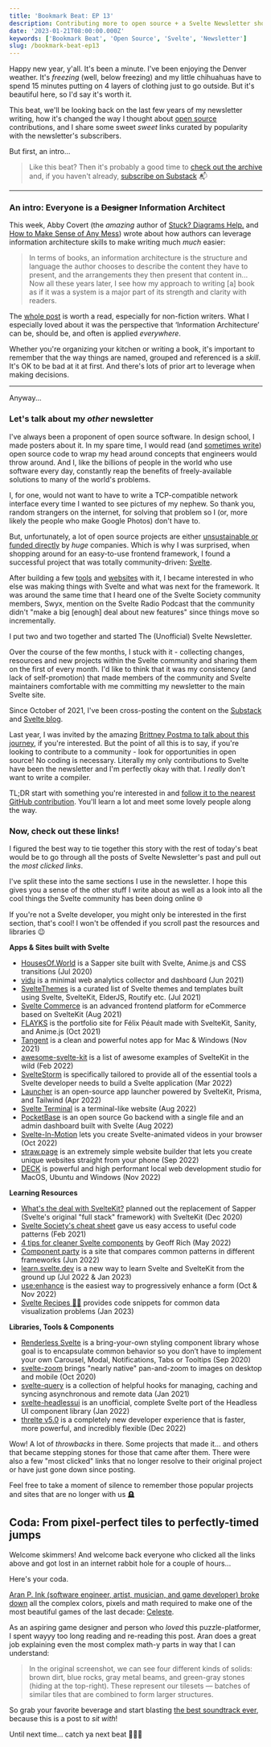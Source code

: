 ```yaml
---
title: 'Bookmark Beat: EP 13'
description: Contributing more to open source + a Svelte Newsletter showcase rewind ⏪
date: '2023-01-21T08:00:00.000Z'
keywords: ['Bookmark Beat', 'Open Source', 'Svelte', 'Newsletter']
slug: /bookmark-beat-ep13
---
```


Happy new year, y'all. It's been a minute. I've been enjoying the Denver weather. It's *freezing* (well, below freezing) and my little chihuahuas have to spend 15 minutes putting on 4 layers of clothing just to go outside. But it's beautiful here, so I'd say it's worth it.

This beat, we'll be looking back on the last few years of my newsletter writing, how it's changed the way I thought about [open source](https://en.wikipedia.org/wiki/Open_source) contributions, and I share some sweet *sweet* links curated by popularity with the newsletter's subscribers.

But first, an intro...

> Like this beat? Then it's probably a good time to [check out the archive](https://bookmarkbeat.substack.com/archive) and, if you haven't already, [subscribe on Substack](https://bookmarkbeat.substack.com/?showWelcome=true) 📬

---

### An intro: Everyone is a ~~Designer~~ Information Architect

This week, Abby Covert (the *amazing* author of [Stuck? Diagrams Help.](https://abbycovert.com/stuck/) and [How to Make Sense of Any Mess](https://www.howtomakesenseofanymess.com/)) wrote about how authors can leverage information architecture skills to make writing much *much* easier:

> In terms of books, an information architecture is the structure and language the author chooses to describe the content they have to present, and the arrangements they then present that content in... Now all these years later, I see how my approach to writing [a] book as if it was a system is a major part of its strength and clarity with readers.

The [whole post](https://abbycovert.com/writing/IA-for-authors/) is worth a read, especially for non-fiction writers. What I especially loved about it was the perspective that ‘Information Architecture’ can be, should be, and often is applied *everywhere*.

Whether you're organizing your kitchen or writing a book, it's important to remember that the way things are named, grouped and referenced is a *skill*. It's OK to be bad at it at first. And there's lots of prior art to leverage when making decisions.

---

Anyway...

### Let's talk about my *other* newsletter

I've always been a proponent of open source software. In design school, I made posters about it. In my spare time, I would read (and [sometimes write](https://github.com/DreaminDani)) open source code to wrap my head around concepts that engineers would throw around. And I, like the billions of people in the world who use software every day, constantly reap the benefits of freely-available solutions to many of the world's problems.

I, for one, would not want to have to write a TCP-compatible network interface every time I wanted to see pictures of my nephew. So thank you, random strangers on the internet, for solving that problem so I (or, more likely the people who make Google Photos) don't have to.

But, unfortunately, a lot of open source projects are either [unsustainable or funded directly](https://opensource.guide/getting-paid/) by *huge* companies. Which is why I was surprised, when shopping around for an easy-to-use frontend framework, I found a successful project that was totally community-driven: [Svelte](https://svelte.dev).

After building a few [tools](https://treasure.playaheadgames.com/) and [websites](https://playaheadgames.com/) with it, I became interested in who else was making things with Svelte and what was next for the framework. It was around the same time that I heard one of the Svelte Society community members, Swyx, mention on the Svelte Radio Podcast that the community didn't "make a big [enough] deal about new features" since things move so incrementally.

I put two and two together and started The (Unofficial) Svelte Newsletter.

Over the course of the few months, I stuck with it - collecting changes, resources and new projects within the Svelte community and sharing them on the first of every month. I'd like to think that it was my consistency (and lack of self-promotion) that made members of the community and Svelte maintainers comfortable with me committing my newsletter to the main Svelte site.

Since October of 2021, I've been cross-posting the content on the [Substack](https://svelte.substack.com/) and [Svelte blog](https://svelte.dev/blog).

Last year, I was invited by the amazing [Brittney Postma to talk about this journey](https://www.youtube.com/watch?v=aK0xXm3hPxk&list=PL8bMgX1kyZThkJ_Rk6AAFI4eY24g5XKwK), if you're interested. But the point of all this is to say, if you're looking to contribute to a community - look for opportunities in open source! No coding is necessary. Literally my only contributions to Svelte have been the newsletter and I'm perfectly okay with that. I *really* don't want to write a compiler.

TL;DR start with something you're interested in and [follow it to the nearest GitHub contribution](https://docs.github.com/en/get-started/exploring-projects-on-github/finding-ways-to-contribute-to-open-source-on-github). You'll learn a lot and meet some lovely people along the way.

### Now, check out these links!

I figured the best way to tie together this story with the rest of today's beat would be to go through all the posts of Svelte Newsletter's past and pull out the *most clicked links*.

I've split these into the same sections I use in the newsletter. I hope this gives you a sense of the other stuff I write about as well as a look into all the cool things the Svelte community has been doing online 🌐

If you're not a Svelte developer, you might only be interested in the first section, that's cool! I won't be offended if you scroll past the resources and libraries 😉

**Apps & Sites built with Svelte**
- [HousesOf.World](https://housesof.world/) is a Sapper site built with Svelte, Anime.js and CSS transitions (Jul 2020)
- [vidu](https://github.com/pa-nic/vidu) is a minimal web analytics collector and dashboard (Jun 2021)
- [SvelteThemes](https://sveltethemes.dev/) is a curated list of Svelte themes and templates built using Svelte, SvelteKit, ElderJS, Routify etc. (Jul 2021)
- [Svelte Commerce](https://github.com/itswadesh/svelte-commerce) is an advanced frontend platform for eCommerce based on SvelteKit (Aug 2021)
- [FLAYKS](https://flayks.com/) is the portfolio site for Félix Péault made with SvelteKit, Sanity, and Anime.js (Oct 2021)
- [Tangent](http://tangentnotes.com/) is a clean and powerful notes app for Mac & Windows (Nov 2021)
- [awesome-svelte-kit](https://github.com/janosh/awesome-svelte-kit) is a list of awesome examples of SvelteKit in the wild (Feb 2022)
- [SvelteStorm](https://github.com/open-source-labs/SvelteStorm) is specifically tailored to provide all of the essential tools a Svelte developer needs to build a Svelte application (Mar 2022)
- [Launcher](https://launcher.team/) is an open-source app launcher powered by SvelteKit, Prisma, and Tailwind (Apr 2022)
- [Svelte Terminal](https://github.com/Nico-Mayer/svelte-terminal) is a terminal-like website (Aug 2022)
- [PocketBase](https://github.com/pocketbase/pocketbase) is an open source Go backend with a single file and an admin dashboard built with Svelte (Aug 2022)
- [Svelte-In-Motion](https://github.com/novacbn/svelte-in-motion) lets you create Svelte-animated videos in your browser (Oct 2022)
- [straw.page](https://straw.page/) is an extremely simple website builder that lets you create unique websites straight from your phone (Sep 2022)
- [DECK](https://github.com/sfx101/deck) is powerful and high performant local web development studio for MacOS, Ubuntu and Windows (Nov 2022)

**Learning Resources**
- [What\'s the deal with SvelteKit?](https://svelte.dev/blog/whats-the-deal-with-sveltekit) planned out the replacement of Sapper (Svelte's original "full stack" framework) with SvelteKit (Dec 2020)
- [Svelte Society\'s cheat sheet](https://sveltesociety.dev/cheatsheet) gave us easy access to useful code patterns (Feb 2021)
- [4 tips for cleaner Svelte components](https://geoffrich.net/posts/clean-component-tips/) by Geoff Rich (May 2022)
- [Component party](https://component-party.dev/) is a site that compares common patterns in different frameworks (Jun 2022)
- [learn.svelte.dev](https://learn.svelte.dev/) is a new way to learn Svelte and SvelteKit from the ground up (Jul 2022 & Jan 2023)
- [use:enhance](https://kit.svelte.dev/docs/form-actions#progressive-enhancement-use-enhance) is the easiest way to progressively enhance a form (Oct & Nov 2022)
- [Svelte Recipes 🧑‍🍳](https://svelte.recipes/) provides code snippets for common data visualization problems (Jan 2023)

**Libraries, Tools & Components**
- [Renderless Svelte](https://github.com/stephane-vanraes/renderless-svelte) is a bring-your-own styling component library whose goal is to encapsulate common behavior so you don’t have to implement your own Carousel, Modal, Notifications, Tabs or Tooltips (Sep 2020)
- [svelte-zoom](https://github.com/vaheqelyan/svelte-zoom) brings "nearly native" pan-and-zoom to images on desktop and mobile (Oct 2020)
- [svelte-query](https://github.com/TanStack/svelte-query) is a collection of helpful hooks for managing, caching and syncing asynchronous and remote data (Jan 2021)
- [svelte-headlessui](https://github.com/rgossiaux/svelte-headlessui) is an unofficial, complete Svelte port of the Headless UI component library (Jan 2022)
- [threlte v5.0](https://www.reddit.com/r/sveltejs/comments/ywit18/threlte_v50_is_here_a_completely_new_developer/) is a completely new developer experience that is faster, more powerful, and incredibly flexible (Dec 2022)

Wow! A lot of *throwbacks* in there. Some projects that made it... and others that became stepping stones for those that came after them. There were also a few "most clicked" links that no longer resolve to their original project or have just gone down since posting.

Feel free to take a moment of silence to remember those popular projects and sites that are no longer with us 🪦

## Coda: From pixel-perfect tiles to perfectly-timed jumps

Welcome skimmers! And welcome back everyone who clicked all the links above and got lost in an internet rabbit hole for a couple of hours...

Here's your coda.

[Aran P. Ink (software engineer, artist, musician, and game developer) broke down](https://aran.ink/posts/celeste-tilesets) all the complex colors, pixels and math required to make one of the most beautiful games of the last decade: [Celeste](https://www.celestegame.com/).

As an aspiring game designer and person who *loved* this puzzle-platformer, I spent wayyy too long reading and re-reading this post. Aran does a great job explaining even the most complex math-y parts in way that I can understand:

> In the original screenshot, we can see four different kinds of solids: brown dirt, blue rocks, gray metal beams, and green-gray stones (hiding at the top-right). These represent our tilesets — batches of similar tiles that are combined to form larger structures. 

So grab your favorite beverage and start blasting [the best soundtrack ever](https://radicaldreamland.bandcamp.com/album/celeste-original-soundtrack), because this is a post to *sit with*!

Until next time... catch ya next beat 🥁😎🥁